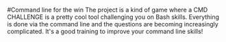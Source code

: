 #Command line for the win
The project is a kind of game where a CMD CHALLENGE is a pretty cool tool challenging you on Bash skills.
Everything is done via the command line and the questions are becoming increasingly complicated. It's a good training to improve your command line skills!
